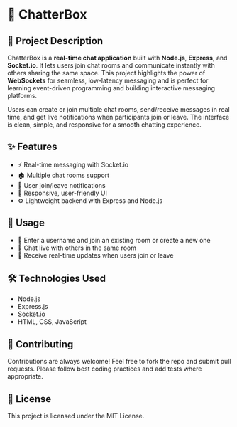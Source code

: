 # 🚀 ChatterBox

## 💬 Project Description  
ChatterBox is a **real-time chat application** built with **Node.js**, **Express**, and **Socket.io**. It lets users join chat rooms and communicate instantly with others sharing the same space. This project highlights the power of **WebSockets** for seamless, low-latency messaging and is perfect for learning event-driven programming and building interactive messaging platforms.

Users can create or join multiple chat rooms, send/receive messages in real time, and get live notifications when participants join or leave. The interface is clean, simple, and responsive for a smooth chatting experience.

## ✨ Features  
- ⚡ Real-time messaging with Socket.io  
- 🏠 Multiple chat rooms support  
- 👥 User join/leave notifications  
- 📱 Responsive, user-friendly UI  
- ⚙️ Lightweight backend with Express and Node.js  

## 🎯 Usage  
- 📝 Enter a username and join an existing room or create a new one  
- 💬 Chat live with others in the same room  
- 🔔 Receive real-time updates when users join or leave  

## 🛠 Technologies Used  
- Node.js  
- Express.js  
- Socket.io  
- HTML, CSS, JavaScript  

## 🤝 Contributing  
Contributions are always welcome! Feel free to fork the repo and submit pull requests. Please follow best coding practices and add tests where appropriate.

## 📄 License  
This project is licensed under the MIT License.
